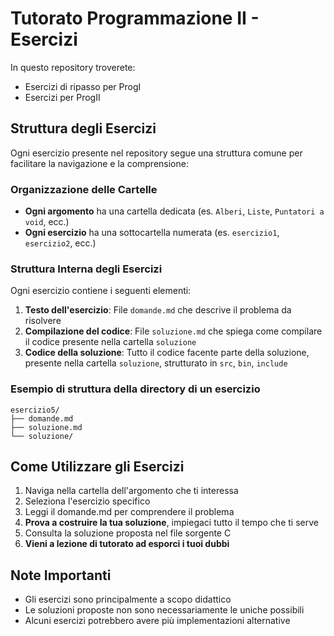 # Tutorato Programmazione II - Esercizi
In questo repository troverete:
- Esercizi di ripasso per ProgI
- Esercizi per ProgII

## Struttura degli Esercizi

Ogni esercizio presente nel repository segue una struttura comune per facilitare la navigazione e la comprensione:

### Organizzazione delle Cartelle

- **Ogni argomento** ha una cartella dedicata (es. `Alberi`, `Liste`, `Puntatori a void`, ecc.)
- **Ogni esercizio** ha una sottocartella numerata (es. `esercizio1`, `esercizio2`, ecc.)

### Struttura Interna degli Esercizi

Ogni esercizio contiene i seguenti elementi:

1. **Testo dell'esercizio**: File `domande.md` che descrive il problema da risolvere
2. **Compilazione del codice**: File `soluzione.md` che spiega come compilare il codice presente nella cartella `soluzione`
3. **Codice della soluzione**: Tutto il codice facente parte della soluzione, presente nella cartella `soluzione`, strutturato in `src`, `bin`, `include`

### Esempio di struttura della directory di un esercizio

```
esercizio5/
├── domande.md
├── soluzione.md
└── soluzione/ 
```

## Come Utilizzare gli Esercizi

1. Naviga nella cartella dell'argomento che ti interessa
2. Seleziona l'esercizio specifico
3. Leggi il domande.md per comprendere il problema
4. **Prova a costruire la tua soluzione**, impiegaci tutto il tempo che ti serve
5. Consulta la soluzione proposta nel file sorgente C
6. **Vieni a lezione di tutorato ad esporci i tuoi dubbi**

## Note Importanti

- Gli esercizi sono principalmente a scopo didattico
- Le soluzioni proposte non sono necessariamente le uniche possibili
- Alcuni esercizi potrebbero avere più implementazioni alternative
